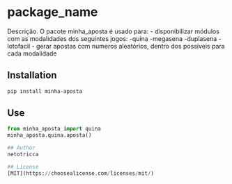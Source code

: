 # package_name

Descrição. 
O pacote minha_aposta é usado para:
	- disponibilizar módulos com as modalidades dos seguintes jogos:
		-quina
		-megasena
		-duplasena
		-lotofacil
	- gerar apostas com numeros aleatórios, dentro dos possíveis para cada modalidade

## Installation

```bash
pip install minha-aposta
```

## Use
```python
from minha_aposta import quina
minha_aposta.quina.aposta()

## Author
netotricca

## License
[MIT](https://choosealicense.com/licenses/mit/)
